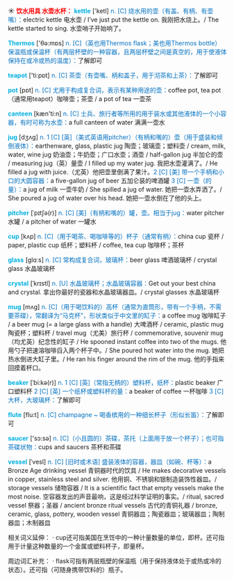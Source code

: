 ☀ <font color="red">**饮水用具 水壶水杯：**</font>
<font color="sky blue">**kettle**</font> ['ketl] 
<font color="#0070c0">n. [C] 烧水用的壶（有盖、有柄、有壶嘴）：</font>electric kettle 电水壶 / I’ve just put the kettle on. 我刚把水烧上。/ The kettle started to sing. 水壶哨子开始响了。

<font color="sky blue">**Thermos**</font> ['θə:mɒs] 
<font color="#0070c0">n. [C]（英也用Thermos flask；美也用Thermos bottle）保温瓶或保温杯（有两层杯壁的一种容器，且两层杯壁之间是真空的，用于使液体保持在或冷或热的温度）：</font>了解即可

<font color="sky blue">**teapot**</font> ['ti:pɒt] 
<font color="#0070c0">n. [C] 茶壶（有壶嘴、柄和盖子，用于沏茶和上茶）：</font>了解即可

<font color="sky blue">**pot**</font> [pɒt] 
<font color="#0070c0">n. [C] 尤用于构成复合词，表示有某种用途的壶：</font>coffee pot, tea pot（通常用teapot）咖啡壶；茶壶 / a pot of tea 一壶茶

<font color="sky blue">**canteen**</font> [kæn'ti:n] 
<font color="#0070c0">n. [C] 士兵、旅行者等所用的用于装水或其他液体的一个小容器，有时可称为水壶：</font>a full canteen of water 满满一壶水
                     
<font color="sky blue">**jug**</font> [dʒʌg]
<font color="#0070c0">n. 1 [C] [英]（美式英语用pitcher）（有柄和嘴的）壶（用于盛装和倾倒液体）：</font>earthenware, glass, plastic jug 陶壶；玻璃壶；塑料壶 / cream, milk, water, wine jug 奶油壶；牛奶壶；广口水壶；酒壶 / half-gallon jug 半加仑的壶 / measuring jug（英）量壶 / I filled up my water jug. 我把水壶灌满了。/ He filled a jug with juice.（尤英）他把壶里倒满了果汁。<font color="#0070c0">2 [C] [美] 带一个手柄和小口的大圆容器：</font>a five-gallon jug of beer 五加仑装的啤酒罐 <font color="#0070c0">3 [C] 一壶（的量）：</font>a jug of milk 一壶牛奶 / She spilled a jug of water. 她把一壶水弄洒了。/ She poured a jug of water over his head. 她把一壶水倒在了他的头上。

<font color="sky blue">**pitcher**</font> [ˈpɪtʃə(r)]
<font color="#0070c0">n. [C] [美]（有柄和嘴的）罐，壶。相当于jug：</font>water pitcher 水罐 / a pitcher of water 一罐水

<font color="sky blue">**cup**</font> [kʌp] 
<font color="#0070c0">n. [C]（用于喝茶、喝咖啡等的）杯子（通常有柄）：</font>china cup 瓷杯 / paper, plastic cup 纸杯；塑料杯 / coffee, tea cup 咖啡杯；茶杯

<font color="sky blue">**glass**</font> [ɡlɑːs] 
<font color="#0070c0">n. [C] 常构成复合词，玻璃杯：</font>beer glass 啤酒玻璃杯 / crystal glass 水晶玻璃杯
           
<font color="sky blue">**crystal**</font> [ˈkrɪstl]
<font color="#0070c0">n. [U] 水晶玻璃杯；水晶玻璃容器：</font>Get out your best china and crystal. 拿出你最好的瓷器和水晶玻璃器皿。/ crystal glasses 水晶玻璃杯
 
<font color="sky blue">**mug**</font> [mʌg]
<font color="#0070c0">n. [C]（用于喝饮料的）高杯（通常为直筒形，带有一个手柄，不需要茶碟），常翻译为“马克杯”，形状类似于中文里的缸子：</font>a coffee mug 咖啡缸子 / a beer mug (= a large glass with a handle) 大啤酒杯 / ceramic, plastic mug 陶瓷杯；塑料杯 / travel mug（尤美）旅行杯 / commemorative, souvenir mug（均尤英）纪念性的缸子 / He spooned instant coffee into two of the mugs. 他用勺子把速溶咖啡舀入两个杯子中。/ She poured hot water into the mug. 她把热水倒进大缸子里。/ He ran his finger around the rim of the mug. 他的手指来回摸着杯口。

<font color="sky blue">**beaker**</font> [ˈbi:kə(r)]
<font color="#0070c0">n. 1 [C] [英]（常指无柄的）塑料杯，纸杯：</font>plastic beaker 广口塑料杯 <font color="#0070c0">2 [C] [英] 一个纸杯或塑料杯的量：</font>a beaker of coffee 一杯咖啡 <font color="#0070c0">3 [C] 大杯，大玻璃杯：</font>了解即可

<font color="sky blue">**flute**</font> [flu:t]
<font color="#0070c0">n. [C] champagne ~ 喝香槟用的一种细长杯子（形似长笛）：</font>了解即可

<font color="sky blue">**saucer**</font> ['sɔ:sə] 
<font color="#0070c0">n. [C]（小且圆的）茶碟，茶托（上面用于放一个杯子）；也可指茶碟状物：</font>cups and saucers 茶杯和茶碟
           
<font color="sky blue">**vessel**</font> [ˈvesl]
<font color="#0070c0">n. [C] [旧时或术语] 盛装液体的容器，器皿（如碗、杯等）：</font>a Bronze Age drinking vessel 青铜器时代的饮具 / He makes decorative vessels in copper, stainless steel and silver. 他用铜、不锈钢和银制造装饰性器皿。/ storage vessels 储物容器 / It is a scientific fact that empty vessels make the most noise. 空容器发出的声音最响，这是经过科学证明的事实。/ ritual, sacred vessel 祭器；圣器 / ancient bronze ritual vessels 古代的青铜礼器 / bronze, ceramic, glass, pottery, wooden vessel 青铜器皿；陶瓷器皿；玻璃器皿；陶制器皿；木制器皿

相关词义延伸：
· cup还可指美国在烹饪中的一种计量数量的单位，即杯。还可指用于计量这种数量的一个金属或塑料杯子，即量杯。

周边词汇补充：
· flask可指有两层瓶壁的保温瓶（用于保持液体处于或热或冷的状态）。还可指（可随身携带饮料的）瓶子。
